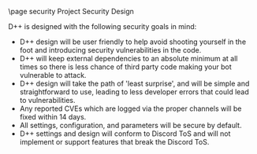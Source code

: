 \page security Project Security Design

D++ is designed with the following security goals in mind:

* D++ design will be user friendly to help avoid shooting yourself in the foot and introducing security vulnerabilities in the code.
* D++ will keep external dependencies to an absolute minimum at all times so there is less chance of third party code making your bot vulnerable to attack.
* D++ design will take the path of 'least surprise', and will be simple and straightforward to use, leading to less developer errors that could lead to vulnerabilities.
* Any reported CVEs which are logged via the proper channels will be fixed within 14 days.
* All settings, configuration, and parameters will be secure by default.
* D++ settings and design will conform to Discord ToS and will not implement or support features that break the Discord ToS.